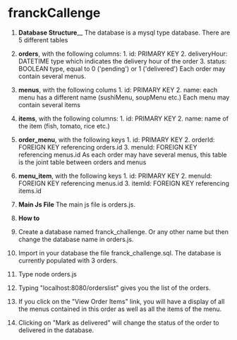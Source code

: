 # franckCallenge

1. **Database Structure**__
The database is a mysql type database.
There are 5 different tables
  1. **orders**, with the following columns:
    1. id: PRIMARY KEY
	2. deliveryHour: DATETIME type which indicates the delivery hour of the order
	3. status: BOOLEAN type, equal to 0 ('pending') or 1 ('delivered')
 Each order may contain several menus.

  2. **menus**, with the following colums
	1. id: PRIMARY KEY
	2. name: each menu has a different name (sushiMenu, soupMenu etc.)
 Each menu may contain several items

  3. **items**, with the following columns:
	1. id: PRIMARY KEY
	2. name: name of the item (fish, tomato, rice etc.)

  4. **order_menu**, with the following keys
	1. id: PRIMARY KEY
	2. orderId: FOREIGN KEY referencing orders.id
	3. menuId: FOREIGN KEY referencing menus.id
 As each order may have several menus, this table is the joint table between orders and menus

  5. **menu_item**, with the following keys
	1. id: PRIMARY KEY
	2. menuId: FOREIGN KEY referencing menus.id
	3. itemId: FOREIGN KEY referencing items.id

2. **Main Js File**
The main js file is orders.js.

3. **How to**

  1. Create a database named franck_challenge. Or any other name but then change the database name in orders.js.

  2. Import in your database the file franck_challenge.sql. The database is currently populated with 3 orders.

  3. Type node orders.js

  4. Typing "localhost:8080/orderslist" gives you the list of the orders.

  5. If you click on the "View Order Items" link, you will have a display of all the menus contained in this order
as well as all the items of the menu.

  6. Clicking on "Mark as delivered" will change the status of the order to delivered in the database.